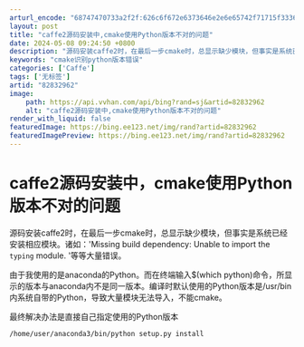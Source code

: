 ```yaml
---
arturl_encode: "68747470733a2f2f:626c6f672e6373646e2e6e65742f71715f3336373832353630:2f61727469636c652f64657461696c732f3832383332393632"
layout: post
title: "caffe2源码安装中,cmake使用Python版本不对的问题"
date: 2024-05-08 09:24:50 +0800
description: "源码安装caffe2时，在最后一步cmake时，总显示缺少模块，但事实是系统已经安装相应模块。诸如："
keywords: "cmake识别python版本错误"
categories: ['Caffe']
tags: ['无标签']
artid: "82832962"
image:
    path: https://api.vvhan.com/api/bing?rand=sj&artid=82832962
    alt: "caffe2源码安装中,cmake使用Python版本不对的问题"
render_with_liquid: false
featuredImage: https://bing.ee123.net/img/rand?artid=82832962
featuredImagePreview: https://bing.ee123.net/img/rand?artid=82832962
---
```


# caffe2源码安装中，cmake使用Python版本不对的问题

源码安装caffe2时，在最后一步cmake时，总显示缺少模块，但事实是系统已经安装相应模块。诸如：'Missing build dependency: Unable to import the `typing` module. '等等大量错误。

由于我使用的是anaconda的Python。而在终端输入$(which python)命令，所显示的版本与anaconda内不是同一版本。编译时默认使用的Python版本是/usr/bin内系统自带的Python，导致大量模块无法导入，不能cmake。

最终解决办法是直接自己指定使用的Python版本

```
/home/user/anaconda3/bin/python setup.py install
```